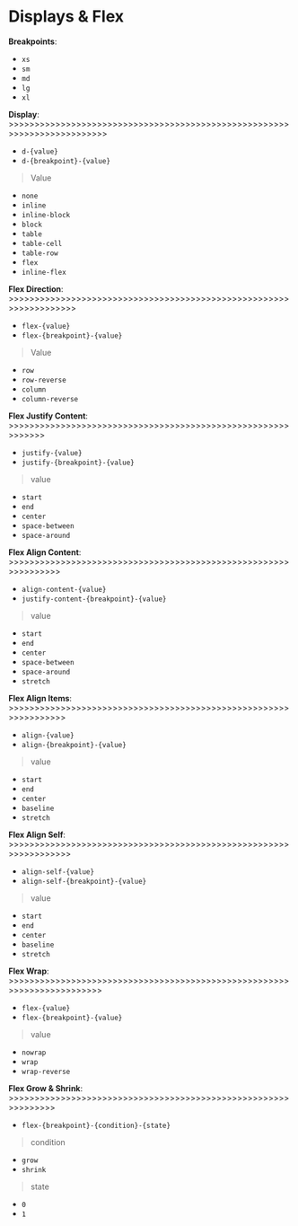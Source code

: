 # Displays & Flex

**Breakpoints**:

- `xs`
- `sm`
- `md`
- `lg`
- `xl`

**Display**: >>>>>>>>>>>>>>>>>>>>>>>>>>>>>>>>>>>>>>>>>>>>>>>>>>>>>>>>>>>>>>>>>>>>>>>>>

- `d-{value}`
- `d-{breakpoint}-{value}`

> Value

- `none`
- `inline`
- `inline-block`
- `block`
- `table`
- `table-cell`
- `table-row`
- `flex`
- `inline-flex`

**Flex Direction**: >>>>>>>>>>>>>>>>>>>>>>>>>>>>>>>>>>>>>>>>>>>>>>>>>>>>>>>>>>>>>>>>>>>

- `flex-{value}`
- `flex-{breakpoint}-{value}`

> Value

- `row`
- `row-reverse`
- `column`
- `column-reverse`

**Flex Justify Content**: >>>>>>>>>>>>>>>>>>>>>>>>>>>>>>>>>>>>>>>>>>>>>>>>>>>>>>>>>>>>>

- `justify-{value}`
- `justify-{breakpoint}-{value}`

> value

- `start`
- `end`
- `center`
- `space-between`
- `space-around`

**Flex Align Content**: >>>>>>>>>>>>>>>>>>>>>>>>>>>>>>>>>>>>>>>>>>>>>>>>>>>>>>>>>>>>>>>>

- `align-content-{value}`
- `justify-content-{breakpoint}-{value}`

> value

- `start`
- `end`
- `center`
- `space-between`
- `space-around`
- `stretch`

**Flex Align Items**: >>>>>>>>>>>>>>>>>>>>>>>>>>>>>>>>>>>>>>>>>>>>>>>>>>>>>>>>>>>>>>>>>

- `align-{value}`
- `align-{breakpoint}-{value}`

> value

- `start`
- `end`
- `center`
- `baseline`
- `stretch`

**Flex Align Self**: >>>>>>>>>>>>>>>>>>>>>>>>>>>>>>>>>>>>>>>>>>>>>>>>>>>>>>>>>>>>>>>>>>

- `align-self-{value}`
- `align-self-{breakpoint}-{value}`

> value

- `start`
- `end`
- `center`
- `baseline`
- `stretch`

**Flex Wrap**: >>>>>>>>>>>>>>>>>>>>>>>>>>>>>>>>>>>>>>>>>>>>>>>>>>>>>>>>>>>>>>>>>>>>>>>>

- `flex-{value}`
- `flex-{breakpoint}-{value}`

> value

- `nowrap`
- `wrap`
- `wrap-reverse`

**Flex Grow & Shrink**: >>>>>>>>>>>>>>>>>>>>>>>>>>>>>>>>>>>>>>>>>>>>>>>>>>>>>>>>>>>>>>>

- `flex-{breakpoint}-{condition}-{state}`

> condition

- `grow`
- `shrink`

> state

- `0`
- `1`
